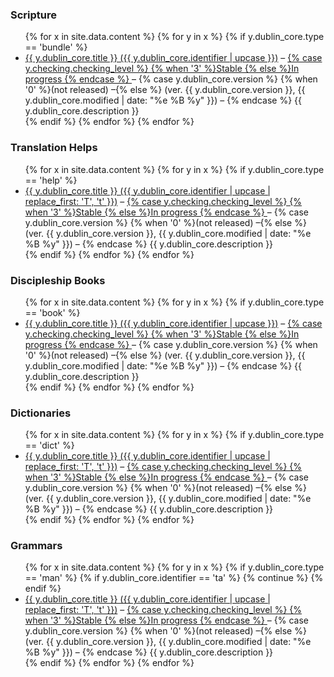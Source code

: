 ### Scripture

<ul>
{% for x in site.data.content %} {% for y in x %} {% if y.dublin_core.type == 'bundle' %}
 <li>
  <a href="/{{ y.dublin_core.identifier }}/"> {{ y.dublin_core.title }} ({{ y.dublin_core.identifier | upcase }})</a> –
  <a href="{{ y.dublin_core.url }}">
{% case y.checking.checking_level %}
{% when '3' %}Stable {% else %}In progress
{% endcase %}
  </a> –
{% case y.dublin_core.version %}
{% when '0' %}(not released) –{% else %}
(ver. {{ y.dublin_core.version }}, {{ y.dublin_core.modified | date: "%e %B %y" }}) –
{% endcase %}
{{ y.dublin_core.description }}
 </li>
{% endif %} {% endfor %} {% endfor %}
</ul>

### Translation Helps

<ul>
{% for x in site.data.content %} {% for y in x %} {% if y.dublin_core.type == 'help' %}
 <li>
  <a href="/{{ y.dublin_core.identifier }}/"> {{ y.dublin_core.title }} ({{ y.dublin_core.identifier | upcase | replace_first: 'T', 't' }})</a> –
  <a href="{{ y.dublin_core.url }}">
{% case y.checking.checking_level %}
{% when '3' %}Stable {% else %}In progress
{% endcase %}
  </a> –
{% case y.dublin_core.version %}
{% when '0' %}(not released) –{% else %}
(ver. {{ y.dublin_core.version }}, {{ y.dublin_core.modified | date: "%e %B %y" }}) –
{% endcase %}
{{ y.dublin_core.description }}
 </li>
{% endif %} {% endfor %} {% endfor %}
</ul>

### Discipleship Books

<ul>
{% for x in site.data.content %} {% for y in x %} {% if y.dublin_core.type == 'book' %}
 <li>
  <a href="/{{ y.dublin_core.identifier }}/"> {{ y.dublin_core.title }} ({{ y.dublin_core.identifier | upcase }})</a> –
  <a href="{{ y.dublin_core.url }}">
{% case y.checking.checking_level %}
{% when '3' %}Stable {% else %}In progress
{% endcase %}
  </a> –
{% case y.dublin_core.version %}
{% when '0' %}(not released) –{% else %}
(ver. {{ y.dublin_core.version }}, {{ y.dublin_core.modified | date: "%e %B %y" }}) –
{% endcase %}
{{ y.dublin_core.description }}
 </li>
{% endif %} {% endfor %} {% endfor %}
</ul>

### Dictionaries

<ul>
{% for x in site.data.content %} {% for y in x %} {% if y.dublin_core.type == 'dict' %}
 <li>
  <a href="/{{ y.dublin_core.identifier }}/"> {{ y.dublin_core.title }} ({{ y.dublin_core.identifier | upcase | replace_first: 'T', 't' }})</a> –
  <a href="{{ y.dublin_core.url }}">
{% case y.checking.checking_level %}
{% when '3' %}Stable {% else %}In progress
{% endcase %}
  </a> –
{% case y.dublin_core.version %}
{% when '0' %}(not released) –{% else %}
(ver. {{ y.dublin_core.version }}, {{ y.dublin_core.modified | date: "%e %B %y" }}) –
{% endcase %}
{{ y.dublin_core.description }}
 </li>
{% endif %} {% endfor %} {% endfor %}
</ul>

### Grammars
<ul>
{% for x in site.data.content %} {% for y in x %} {% if y.dublin_core.type == 'man' %}
{% if y.dublin_core.identifier == 'ta' %} {% continue %} {% endif %}
 <li>
  <a href="/{{ y.dublin_core.identifier }}/"> {{ y.dublin_core.title }} ({{ y.dublin_core.identifier | upcase | replace_first: 'T', 't' }})</a> –
  <a href="{{ y.dublin_core.url }}">
{% case y.checking.checking_level %}
{% when '3' %}Stable {% else %}In progress
{% endcase %}
  </a> –
{% case y.dublin_core.version %}
{% when '0' %}(not released) –{% else %}
(ver. {{ y.dublin_core.version }}, {{ y.dublin_core.modified | date: "%e %B %y" }}) –
{% endcase %}
{{ y.dublin_core.description }}
 </li>
{% endif %} {% endfor %} {% endfor %}
</ul>

